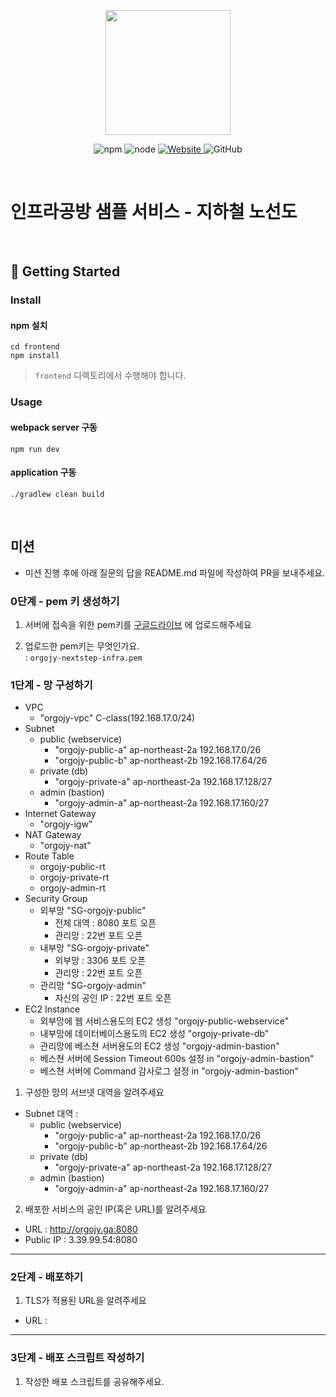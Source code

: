 <p align="center">
    <img width="200px;" src="https://raw.githubusercontent.com/woowacourse/atdd-subway-admin-frontend/master/images/main_logo.png"/>
</p>
<p align="center">
  <img alt="npm" src="https://img.shields.io/badge/npm-%3E%3D%205.5.0-blue">
  <img alt="node" src="https://img.shields.io/badge/node-%3E%3D%209.3.0-blue">
  <a href="https://edu.nextstep.camp/c/R89PYi5H" alt="nextstep atdd">
    <img alt="Website" src="https://img.shields.io/website?url=https%3A%2F%2Fedu.nextstep.camp%2Fc%2FR89PYi5H">
  </a>
  <img alt="GitHub" src="https://img.shields.io/github/license/next-step/atdd-subway-service">
</p>

<br>

# 인프라공방 샘플 서비스 - 지하철 노선도

<br>

## 🚀 Getting Started

### Install

#### npm 설치

```
cd frontend
npm install
```

> `frontend` 디렉토리에서 수행해야 합니다.

### Usage

#### webpack server 구동

```
npm run dev
```

#### application 구동

```
./gradlew clean build
```

<br>

## 미션

* 미션 진행 후에 아래 질문의 답을 README.md 파일에 작성하여 PR을 보내주세요.

### 0단계 - pem 키 생성하기

1. 서버에 접속을 위한
   pem키를 [구글드라이브](https://drive.google.com/drive/folders/1dZiCUwNeH1LMglp8dyTqqsL1b2yBnzd1?usp=sharing)
   에 업로드해주세요

2. 업로드한 pem키는 무엇인가요.  
   : `orgojy-nextstep-infra.pem`

### 1단계 - 망 구성하기

- VPC
  - "orgojy-vpc" C-class(192.168.17.0/24)
- Subnet
    - public (webservice)
        - "orgojy-public-a" ap-northeast-2a 192.168.17.0/26
        - "orgojy-public-b" ap-northeast-2b 192.168.17.64/26
    - private (db)
        - "orgojy-private-a" ap-northeast-2a 192.168.17.128/27
    - admin (bastion)
        - "orgojy-admin-a" ap-northeast-2a 192.168.17.160/27
- Internet Gateway
  - "orgojy-igw"
- NAT Gateway
  - "orgojy-nat"
- Route Table
    - orgojy-public-rt
    - orgojy-private-rt
    - orgojy-admin-rt
- Security Group
    - 외부망 "SG-orgojy-public"
        - 전체 대역 : 8080 포트 오픈
        - 관리망 : 22번 포트 오픈
    - 내부망 "SG-orgojy-private"
        - 외부망 : 3306 포트 오픈
        - 관리망 : 22번 포트 오픈
    - 관리망 "SG-orgojy-admin"
        - 자신의 공인 IP : 22번 포트 오픈
- EC2 Instance
    - 외부망에 웹 서비스용도의 EC2 생성 "orgojy-public-webservice"
    - 내부망에 데이터베이스용도의 EC2 생성 "orgojy-private-db"
    - 관리망에 베스쳔 서버용도의 EC2 생성 "orgojy-admin-bastion"
    - 베스쳔 서버에 Session Timeout 600s 설정 in "orgojy-admin-bastion"
    - 베스쳔 서버에 Command 감사로그 설정 in "orgojy-admin-bastion"

1. 구성한 망의 서브넷 대역을 알려주세요

- Subnet 대역 :
    - public (webservice)
        - "orgojy-public-a" ap-northeast-2a 192.168.17.0/26
        - "orgojy-public-b" ap-northeast-2b 192.168.17.64/26
    - private (db)
        - "orgojy-private-a" ap-northeast-2a 192.168.17.128/27
    - admin (bastion)
        - "orgojy-admin-a" ap-northeast-2a 192.168.17.160/27

2. 배포한 서비스의 공인 IP(혹은 URL)를 알려주세요

- URL : http://orgojy.ga:8080
- Public IP : 3.39.99.54:8080

---

### 2단계 - 배포하기

1. TLS가 적용된 URL을 알려주세요

- URL :

---

### 3단계 - 배포 스크립트 작성하기

1. 작성한 배포 스크립트를 공유해주세요.


